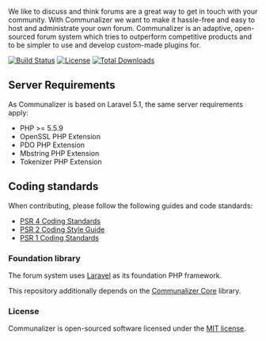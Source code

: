 We like to discuss and think forums are a great way to get in touch with your community. With Communalizer we want to make it hassle-free and easy to host and administrate your own forum. Communalizer is an adaptive, open-sourced forum system which tries to outperform competitive products and to be simpler to use and develop custom-made plugins for.

[![Build Status](https://img.shields.io/travis/communalizerforum/board.svg?style=flat)](https://packagist.org/packages/communalizer/board)
[![License](https://img.shields.io/packagist/l/communalizer/board.svg?style=flat)](https://packagist.org/packages/communalizer/board)
[![Total Downloads](https://img.shields.io/packagist/dt/communalizer/board.svg?style=flat)](https://packagist.org/packages/communalizer/board)

## Server Requirements
As Communalizer is based on Laravel 5.1, the same server requirements apply:

- PHP >= 5.5.9
- OpenSSL PHP Extension
- PDO PHP Extension
- Mbstring PHP Extension
- Tokenizer PHP Extension

## Coding standards

When contributing, please follow the following guides and code standards:

* [PSR 4 Coding Standards](https://github.com/php-fig/fig-standards/blob/master/accepted/PSR-4-autoloader.md)
* [PSR 2 Coding Style Guide](https://github.com/php-fig/fig-standards/blob/master/accepted/PSR-2-coding-style-guide.md)
* [PSR 1 Coding Standards](https://github.com/php-fig/fig-standards/blob/master/accepted/PSR-1-basic-coding-standard.md)

### Foundation library

The forum system uses [Laravel](http://laravel.com) as its foundation PHP framework.

This repository additionally depends on the [Communalizer Core](https://github.com/communalizer/core) library.

### License

Communalizer is open-sourced software licensed under the [MIT license](http://opensource.org/licenses/MIT).
